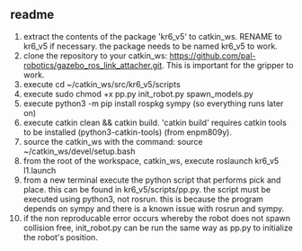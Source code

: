 readme
------

1. extract the contents of the package 'kr6_v5' to catkin_ws. RENAME to kr6_v5 if necessary. the package needs to be named kr6_v5 to work.
2. clone the repository to your catkin_ws: https://github.com/pal-robotics/gazebo_ros_link_attacher.git. This is important for the gripper to work.
3. execute cd ~/catkin_ws/src/kr6_v5/scripts
4. execute sudo chmod +x pp.py init_robot.py spawn_models.py
5. execute python3 -m pip install rospkg sympy (so everything runs later on)
6. execute catkin clean && catkin build. 'catkin build' requires catkin tools to be installed (python3-catkin-tools) (from enpm809y).
7. source the catkin_ws with the command: source ~/catkin_ws/devel/setup.bash
8. from the root of the workspace, catkin_ws, execute roslaunch kr6_v5 l1.launch
9. from a new terminal execute the python script that performs pick and place. this can be found in kr6_v5/scripts/pp.py. the script must be executed using python3, not rosrun. this is because the program depends on sympy and there is a known issue with rosrun and sympy.
10. if the non reproducable error occurs whereby the robot does not spawn collision free, init_robot.py can be run the same way as pp.py to initialize the robot's position.
